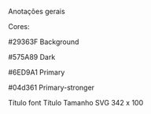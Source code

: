 Anotações gerais

Cores:

#29363F Background

#575A89 Dark

#6ED9A1 Primary

#04d361 Primary-stronger

Título font
Título Tamanho SVG 342 x 100

